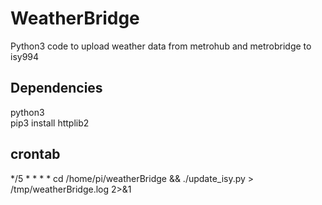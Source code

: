 # WeatherBridge
Python3 code to upload weather data from metrohub and metrobridge to isy994

## Dependencies
python3  
pip3 install httplib2


## crontab
 */5 *   *   *   *   cd /home/pi/weatherBridge && ./update_isy.py > /tmp/weatherBridge.log 2>&1
